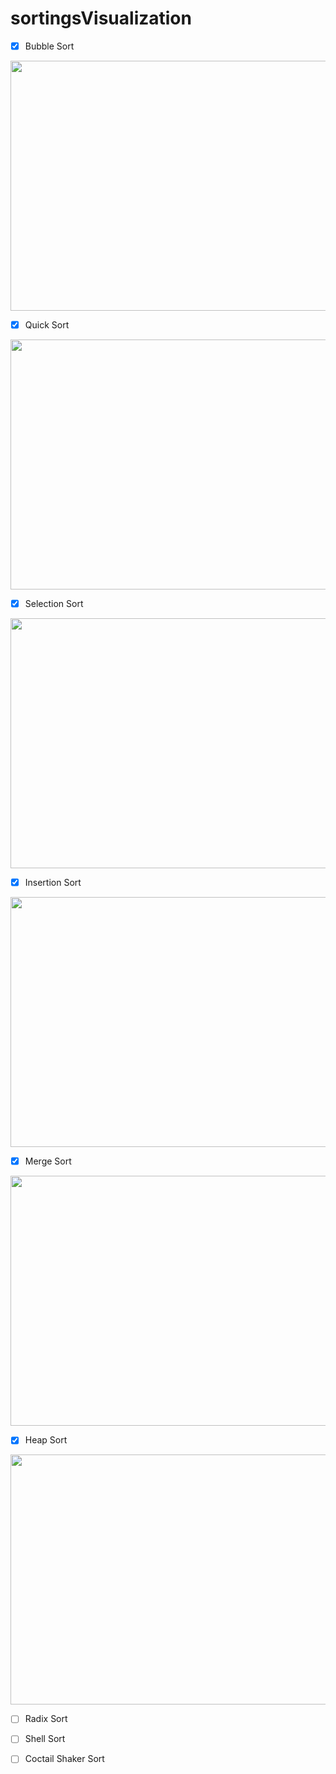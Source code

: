 # sortingsVisualization

- [X] Bubble Sort

<img src="https://user-images.githubusercontent.com/75206974/180293369-21fb5652-4de4-4085-8ec5-663f7c8db70d.gif" width="800" height="400">

- [X] Quick Sort

<img src="https://user-images.githubusercontent.com/75206974/180294439-44cc65b0-494d-4acc-a76a-0f92c5d0c474.gif" width="800" height="400">

- [X] Selection Sort

<img src="https://user-images.githubusercontent.com/75206974/180295115-6460aaf6-231d-425e-bb2b-124853645218.gif" width="800" height="400">

- [X] Insertion Sort

<img src="https://user-images.githubusercontent.com/75206974/180312118-f8ec0f8b-ce99-4d77-8029-2f6f89aca520.gif" width="800" height="400">

- [X] Merge Sort

<img src="https://user-images.githubusercontent.com/75206974/179981225-3203aaaf-2563-45c4-be72-61dbc0f19f74.gif" width="800" height="400">

- [X] Heap Sort

<img src="https://user-images.githubusercontent.com/75206974/179989528-0fa2457c-f518-4b22-9600-4daf33cc8b22.gif" width="800" height="400">

- [ ] Radix Sort

- [ ] Shell Sort

- [ ] Coctail Shaker Sort
